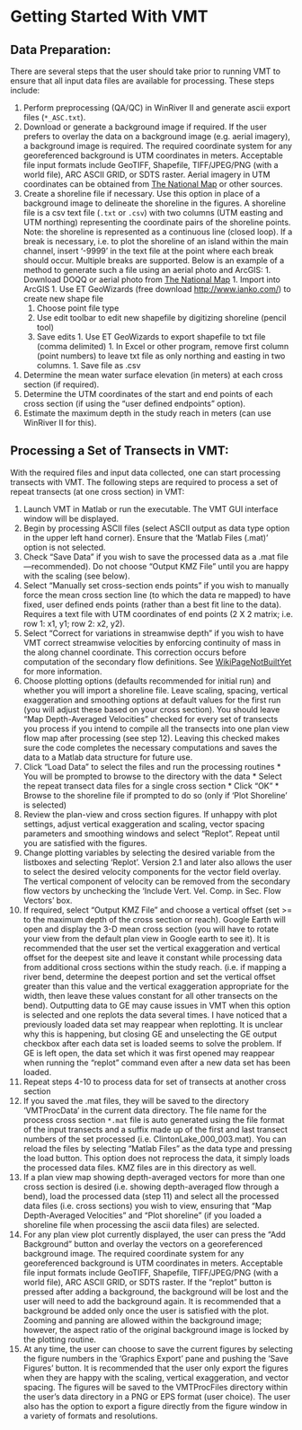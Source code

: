 
# Getting Started With VMT #

## Data Preparation: ##
There are several steps that the user should take prior to running VMT to ensure that all input data files are available for processing.  These steps include:
  1. Perform preprocessing (QA/QC) in WinRiver II and generate ascii export files (`*_ASC.txt`).
  1. Download or generate a background image if required.  If the user prefers to overlay the data on a background image (e.g. aerial imagery), a background image is required.  The required coordinate system for any georeferenced background is UTM coordinates in meters.  Acceptable file input formats include GeoTIFF, Shapefile,  TIFF/JPEG/PNG (with a world file), ARC ASCII GRID, or SDTS raster.  Aerial imagery in UTM coordinates can be obtained from [The National Map](http://nationalmap.gov/viewer.html)  or other sources.
  1. Create a shoreline file if necessary.  Use this option in place of a background image to delineate the shoreline in the figures.  A shoreline file is a csv text file (`.txt` or `.csv`) with two columns (UTM easting and UTM northing) representing the coordinate pairs of the shoreline points.  Note: the shoreline is represented as a continuous line (closed loop).  If a break is necessary, i.e. to plot the shoreline of an island within the main channel, insert ‘-9999’ in the text file at the point where each break should occur.  Multiple breaks are supported.    Below is an example of a method to generate such a file using an aerial photo and ArcGIS:
    1. Download DOQQ or aerial photo from [The National Map](http://nationalmap.gov/viewer.html)
    1. Import into ArcGIS
    1. Use ET GeoWizards (free download http://www.ianko.com/) to create new shape file
      1. Choose point file type
      1. Use edit toolbar to edit new shapefile by digitizing shoreline (pencil tool)
      1. Save edits
    1. Use ET GeoWizards to export shapefile to txt file (comma delimited)
    1. In Excel or other program, remove first column (point numbers) to leave txt file as only northing and easting in two columns.
    1. Save file as .csv
  1. Determine the mean water surface elevation (in meters) at each cross section (if required).
  1. Determine the UTM coordinates of the start and end points of each cross section (if using the “user defined endpoints” option).
  1. Estimate the maximum depth in the study reach in meters (can use WinRiver II for this).

## Processing a Set of Transects in VMT: ##
With the required files and input data collected, one can start processing transects with VMT.  The following steps are required to process a set of repeat transects (at one cross section) in VMT:
  1. Launch VMT in Matlab or run the executable.  The VMT GUI interface window will be displayed.
  1. Begin by processing ASCII files (select ASCII output as data type option in the upper left hand corner).  Ensure that the ‘Matlab Files (.mat)’ option is not selected.
  1. Check “Save Data” if you wish to save the processed data as a .mat file—recommended).  Do not choose “Output KMZ File” until you are happy with the scaling (see below).
  1. Select “Manually set cross-section ends points” if you wish to manually force the mean cross section line (to which the data re mapped) to have fixed, user defined ends points (rather than a best fit line to the data).  Requires a text file with UTM coordinates of end points (2 X 2 matrix; i.e. row 1:  x1, y1; row 2: x2, y2).
  1. Select “Correct for variations in streamwise depth” if you wish to have VMT correct streamwise velocities by enforcing continuity of mass in the along channel coordinate. This correction occurs before computation of the secondary flow definitions. See [WikiPageNotBuiltYet](WikiPageNotBuiltYet.md) for more information.
  1. Choose plotting options (defaults recommended for initial run) and whether you will import a shoreline file.  Leave scaling, spacing, vertical exaggeration and smoothing options at default values for the first run (you will adjust these based on your cross section).  You should leave “Map Depth-Averaged Velocities” checked for every set of transects you process if you intend to compile all the transects into one plan view flow map after processing (see step 12).  Leaving this checked makes sure the code completes the necessary computations and saves the data to a Matlab data structure for future use.
  1. Click “Load Data” to select the files and run the processing routines
    * You will be prompted to browse to the directory with the data
    * Select the repeat transect data files for a single cross section
    * Click “OK”
    * Browse to the shoreline file if prompted to do so (only if ‘Plot Shoreline’ is selected)
  1. Review the plan-view and cross section figures.  If unhappy with plot settings, adjust vertical exaggeration and scaling, vector spacing parameters and smoothing windows and select “Replot”.  Repeat until you are satisfied with the figures.
  1. Change plotting variables by selecting the desired variable from the listboxes and selecting ‘Replot’.  Version 2.1 and later also allows the user to select the desired velocity components for the vector field overlay.  The vertical component of velocity can be removed from the secondary flow vectors by unchecking the ‘Include Vert. Vel. Comp. in Sec. Flow Vectors’ box.
  1. If required, select “Output KMZ File” and choose a vertical offset (set >= to the maximum depth of the cross section or reach).  Google Earth will open and display the 3-D mean cross section (you will have to rotate your view from the default plan view in Google earth to see it).  It is recommended that the user set the vertical exaggeration and vertical offset for the deepest site and leave it constant while processing data from additional cross sections within the study reach.  (i.e. if mapping a river bend, determine the deepest portion and set the vertical offset greater than this value and the vertical exaggeration appropriate for the width, then leave these values constant for all other transects on the bend).  Outputting data to GE may cause issues in VMT when this option is selected and one replots the data several times.  I have noticed that a previously loaded data set may reappear when replotting.  It is unclear why this is happening, but closing GE and unselecting the GE output checkbox after each data set is loaded seems to solve the problem.  If GE is left open, the data set which it was first opened may reappear when running the “replot” command even after a new data set has been loaded.
  1. Repeat steps 4-10 to process data for set of transects at another cross section
  1. If you saved the .mat files, they will be saved to the directory ‘VMTProcData’ in the current data directory.  The file name for the process cross section `*.mat` file is auto generated using the file format of the input transects and a suffix made up of the first and last transect numbers of the set processed (i.e. ClintonLake\_000\_003.mat).  You can reload the files by selecting “Matlab Files” as the data type and pressing the load button.  This option does not reprocess the data, it simply loads the processed data files.  KMZ files are in this directory as well.
  1. If a plan view map showing depth-averaged vectors for more than one cross section is desired (i.e. showing depth-averaged flow through a bend), load the processed data (step 11) and select all the processed data files (i.e. cross  sections) you wish to view, ensuring that “Map Depth-Averaged Velocities” and “Plot shoreline” (if you loaded a shoreline file when processing the ascii data files) are selected.
  1. For any plan view plot currently displayed, the user can press the “Add Background” button and overlay the vectors on a georeferenced background image. The required coordinate system for any georeferenced background is UTM coordinates in meters.  Acceptable file input formats include GeoTIFF, Shapefile,  TIFF/JPEG/PNG (with a world file), ARC ASCII GRID, or SDTS raster.  If the “replot” button is pressed after adding a background, the background will be lost and the user will need to add the background again.  It is recommended that a background be added only once the user is satisfied with the plot.  Zooming and panning are allowed within the background image; however, the aspect ratio of the original background image is locked by the plotting routine.
  1. At any time, the user can choose to save the current figures by selecting the figure numbers in the ‘Graphics Export’ pane and pushing the ‘Save Figures’ button.  It is recommended that the user only export the figures when they are happy with the scaling, vertical exaggeration, and vector spacing.  The figures will be saved to the VMTProcFiles directory within the user’s data directory in a PNG or EPS format (user choice).  The user also has the option to export a figure directly from the figure window in a variety of formats and resolutions.